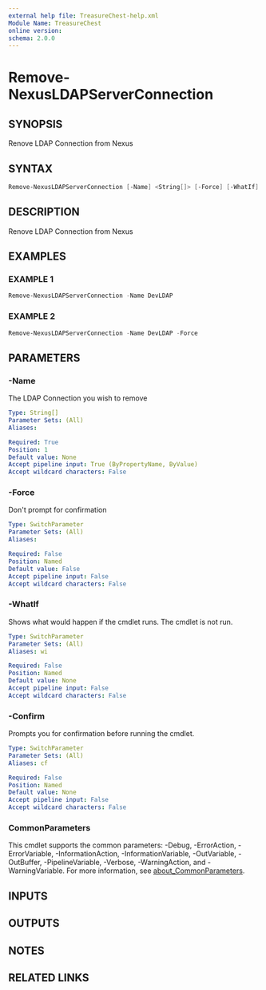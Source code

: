 ```yaml
---
external help file: TreasureChest-help.xml
Module Name: TreasureChest
online version:
schema: 2.0.0
---
```


# Remove-NexusLDAPServerConnection

## SYNOPSIS

Renove LDAP Connection from Nexus

## SYNTAX

```powershell
Remove-NexusLDAPServerConnection [-Name] <String[]> [-Force] [-WhatIf] [-Confirm] [<CommonParameters>]
```

## DESCRIPTION

Renove LDAP Connection from Nexus

## EXAMPLES

### EXAMPLE 1

```powershell
Remove-NexusLDAPServerConnection -Name DevLDAP
```

### EXAMPLE 2

```powershell
Remove-NexusLDAPServerConnection -Name DevLDAP -Force
```

## PARAMETERS

### -Name

The LDAP Connection you wish to remove

```yaml
Type: String[]
Parameter Sets: (All)
Aliases:

Required: True
Position: 1
Default value: None
Accept pipeline input: True (ByPropertyName, ByValue)
Accept wildcard characters: False
```

### -Force

Don't prompt for confirmation

```yaml
Type: SwitchParameter
Parameter Sets: (All)
Aliases:

Required: False
Position: Named
Default value: False
Accept pipeline input: False
Accept wildcard characters: False
```

### -WhatIf

Shows what would happen if the cmdlet runs.
The cmdlet is not run.

```yaml
Type: SwitchParameter
Parameter Sets: (All)
Aliases: wi

Required: False
Position: Named
Default value: None
Accept pipeline input: False
Accept wildcard characters: False
```

### -Confirm

Prompts you for confirmation before running the cmdlet.

```yaml
Type: SwitchParameter
Parameter Sets: (All)
Aliases: cf

Required: False
Position: Named
Default value: None
Accept pipeline input: False
Accept wildcard characters: False
```

### CommonParameters

This cmdlet supports the common parameters: -Debug, -ErrorAction, -ErrorVariable, -InformationAction, -InformationVariable, -OutVariable, -OutBuffer, -PipelineVariable, -Verbose, -WarningAction, and -WarningVariable. For more information, see [about_CommonParameters](http://go.microsoft.com/fwlink/?LinkID=113216).

## INPUTS

## OUTPUTS

## NOTES

## RELATED LINKS
